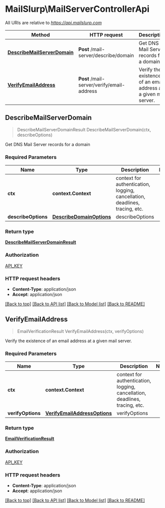 # MailSlurp\MailServerControllerApi

All URIs are relative to *https://api.mailslurp.com*

Method | HTTP request | Description
------------- | ------------- | -------------
[**DescribeMailServerDomain**](MailServerControllerApi.md#DescribeMailServerDomain) | **Post** /mail-server/describe/domain | Get DNS Mail Server records for a domain
[**VerifyEmailAddress**](MailServerControllerApi.md#VerifyEmailAddress) | **Post** /mail-server/verify/email-address | Verify the existence of an email address at a given mail server.



## DescribeMailServerDomain

> DescribeMailServerDomainResult DescribeMailServerDomain(ctx, describeOptions)

Get DNS Mail Server records for a domain

### Required Parameters


Name | Type | Description  | Notes
------------- | ------------- | ------------- | -------------
**ctx** | **context.Context** | context for authentication, logging, cancellation, deadlines, tracing, etc.
**describeOptions** | [**DescribeDomainOptions**](DescribeDomainOptions.md)| describeOptions | 

### Return type

[**DescribeMailServerDomainResult**](DescribeMailServerDomainResult.md)

### Authorization

[API_KEY](../README.md#API_KEY)

### HTTP request headers

- **Content-Type**: application/json
- **Accept**: application/json

[[Back to top]](#) [[Back to API list]](../README.md#documentation-for-api-endpoints)
[[Back to Model list]](../README.md#documentation-for-models)
[[Back to README]](../README.md)


## VerifyEmailAddress

> EmailVerificationResult VerifyEmailAddress(ctx, verifyOptions)

Verify the existence of an email address at a given mail server.

### Required Parameters


Name | Type | Description  | Notes
------------- | ------------- | ------------- | -------------
**ctx** | **context.Context** | context for authentication, logging, cancellation, deadlines, tracing, etc.
**verifyOptions** | [**VerifyEmailAddressOptions**](VerifyEmailAddressOptions.md)| verifyOptions | 

### Return type

[**EmailVerificationResult**](EmailVerificationResult.md)

### Authorization

[API_KEY](../README.md#API_KEY)

### HTTP request headers

- **Content-Type**: application/json
- **Accept**: application/json

[[Back to top]](#) [[Back to API list]](../README.md#documentation-for-api-endpoints)
[[Back to Model list]](../README.md#documentation-for-models)
[[Back to README]](../README.md)

